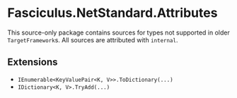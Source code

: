 # Fasciculus.NetStandard.Attributes

This source-only package contains sources for types not supported in older `TargetFramework`s.
All sources are attributed with `internal`.

## Extensions

- `IEnumerable<KeyValuePair<K, V>>.ToDictionary(...)`
- `IDictionary<K, V>.TryAdd(...)`

